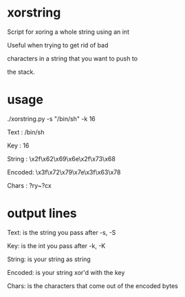 # xorstring


Script for xoring a whole string using an int

Useful when trying to get rid of bad

characters in a string that you want to push to

the stack.

# usage


./xorstring.py -s "/bin/sh" -k 16


Text   : /bin/sh

Key    : 16

String : \x2f\x62\x69\x6e\x2f\x73\x68

Encoded: \x3f\x72\x79\x7e\x3f\x63\x78

Chars  : ?ry~?cx



# output lines

Text: is the string you pass after -s, -S

Key: is the int you pass after -k, -K

String: is your string as string

Encoded: is your string xor'd with the key

Chars: is the characters that come out of the encoded bytes
